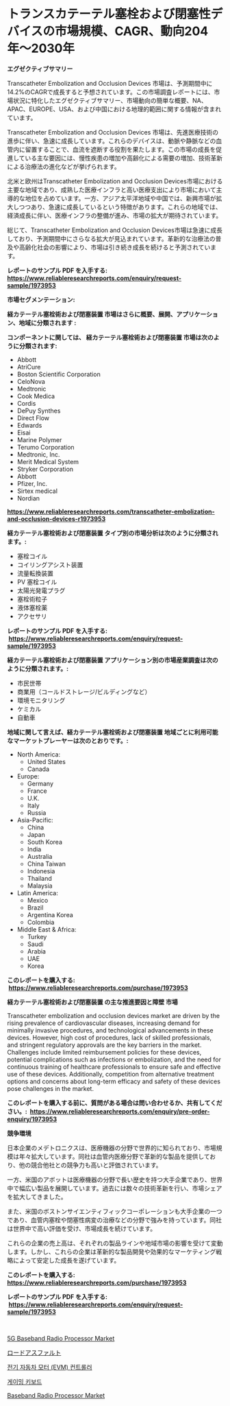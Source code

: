 <p><h1>トランスカテーテル塞栓および閉塞性デバイスの市場規模、CAGR、動向204年〜2030年</h1></p><p><strong>エグゼクティブサマリー</strong></p>
<p><p>Transcatheter Embolization and Occlusion Devices 市場は、予測期間中に14.2%のCAGRで成長すると予想されています。この市場調査レポートには、市場状況に特化したエグゼクティブサマリー、市場動向の簡単な概要、NA、APAC、EUROPE、USA、および中国における地理的範囲に関する情報が含まれています。 </p><p>Transcatheter Embolization and Occlusion Devices 市場は、先進医療技術の進歩に伴い、急速に成長しています。これらのデバイスは、動脈や静脈などの血管内に留置することで、血流を遮断する役割を果たします。この市場の成長を促進している主な要因には、慢性疾患の増加や高齢化による需要の増加、技術革新による治療法の進化などが挙げられます。</p><p>北米と欧州はTranscatheter Embolization and Occlusion Devices市場における主要な地域であり、成熟した医療インフラと高い医療支出により市場において主導的な地位を占めています。一方、アジア太平洋地域や中国では、新興市場が拡大しつつあり、急速に成長しているという特徴があります。これらの地域では、経済成長に伴い、医療インフラの整備が進み、市場の拡大が期待されています。</p><p>総じて、Transcatheter Embolization and Occlusion Devices市場は急速に成長しており、予測期間中にさらなる拡大が見込まれています。革新的な治療法の普及や高齢化社会の影響により、市場は引き続き成長を続けると予測されています。</p></p>
<p><strong>レポートのサンプル PDF を入手する: <a href="https://www.reliableresearchreports.com/enquiry/request-sample/1973953">https://www.reliableresearchreports.com/enquiry/request-sample/1973953</a></strong></p>
<p><strong>市場セグメンテーション:</strong></p>
<p><strong> 経カテーテル塞栓術および閉塞装置 市場はさらに概要、展開、アプリケーション、地域に分類されます :</strong></p>
<p><strong>コンポーネントに関しては、 経カテーテル塞栓術および閉塞装置 市場は次のように分類されます: &nbsp;</strong></p>
<p><ul><li>Abbott</li><li>AtriCure</li><li>Boston Scientific Corporation</li><li>CeloNova</li><li>Medtronic</li><li>Cook Medica</li><li>Cordis</li><li>DePuy Synthes</li><li>Direct Flow</li><li>Edwards</li><li>Eisai</li><li>Marine Polymer</li><li>Terumo Corporation</li><li>Medtronic, Inc.</li><li>Merit Medical System</li><li>Stryker Corporation</li><li>Abbott</li><li>Pfizer, Inc.</li><li>Sirtex medical</li><li>Nordian</li></ul></p>
<p><strong><a href="https://www.reliableresearchreports.com/transcatheter-embolization-and-occlusion-devices-r1973953">https://www.reliableresearchreports.com/transcatheter-embolization-and-occlusion-devices-r1973953</a></strong></p>
<p><strong> 経カテーテル塞栓術および閉塞装置 タイプ別の市場分析は次のように分類されます。:</strong></p>
<p><ul><li>塞栓コイル</li><li>コイリングアシスト装置</li><li>流量転換装置</li><li>PV 塞栓コイル</li><li>太陽光発電プラグ</li><li>塞栓術粒子</li><li>液体塞栓薬</li><li>アクセサリ</li></ul></p>
<p><strong>レポートのサンプル PDF を入手する: &nbsp;<a href="https://www.reliableresearchreports.com/enquiry/request-sample/1973953">https://www.reliableresearchreports.com/enquiry/request-sample/1973953</a></strong></p>
<p><strong> 経カテーテル塞栓術および閉塞装置 アプリケーション別の市場産業調査は次のように分類されます。:</strong></p>
<p><ul><li>市民世帯</li><li>商業用（コールドストレージ/ビルディングなど）</li><li>環境モニタリング</li><li>ケミカル</li><li>自動車</li></ul></p>
<p><strong>地域に関して言えば、経カテーテル塞栓術および閉塞装置 地域ごとに利用可能なマーケットプレーヤーは次のとおりです。:</strong></p>
<p><ul>
    <li>
        North America:
        <ul>
            <li>United States</li>
            <li>Canada</li>
        </ul>
    </li>
    <li>
        Europe:
        <ul>
            <li>Germany</li>
            <li>France</li>
            <li>U.K.</li>
            <li>Italy</li>
            <li>Russia</li>
        </ul>
    </li>
    <li>
        Asia-Pacific:
        <ul>
            <li>China</li>
            <li>Japan</li>
            <li>South Korea</li>
            <li>India</li>
            <li>Australia</li>
            <li>China Taiwan</li>
            <li>Indonesia</li>
            <li>Thailand</li>
            <li>Malaysia</li>
        </ul>
    </li>
    <li>
        Latin America:
        <ul>
            <li>Mexico</li>
            <li>Brazil</li>
            <li>Argentina Korea</li>
            <li>Colombia</li>
        </ul>
    </li>
    <li>
        Middle East & Africa:
        <ul>
            <li>Turkey</li>
            <li>Saudi</li>
            <li>Arabia</li>
            <li>UAE</li>
            <li>Korea</li>
        </ul>
    </li>
    </ul></p>
<p><strong>このレポートを購入する: &nbsp;<a href="https://www.reliableresearchreports.com/purchase/1973953">https://www.reliableresearchreports.com/purchase/1973953</a></strong></p>
<p><strong>経カテーテル塞栓術および閉塞装置 の主な推進要因と障壁 市場</strong></p>
<p><p>Transcatheter embolization and occlusion devices market are driven by the rising prevalence of cardiovascular diseases, increasing demand for minimally invasive procedures, and technological advancements in these devices. However, high cost of procedures, lack of skilled professionals, and stringent regulatory approvals are the key barriers in the market. Challenges include limited reimbursement policies for these devices, potential complications such as infections or embolization, and the need for continuous training of healthcare professionals to ensure safe and effective use of these devices. Additionally, competition from alternative treatment options and concerns about long-term efficacy and safety of these devices pose challenges in the market.</p></p>
<p><strong>このレポートを購入する前に、質問がある場合は問い合わせるか、共有してください。:&nbsp; <a href="https://www.reliableresearchreports.com/enquiry/pre-order-enquiry/1973953">https://www.reliableresearchreports.com/enquiry/pre-order-enquiry/1973953</a></strong></p>
<p><strong>競争環境</strong></p>
<p><p>日本企業のメデトロニクスは、医療機器の分野で世界的に知られており、市場規模は年々拡大しています。同社は血管内医療分野で革新的な製品を提供しており、他の競合他社との競争力も高いと評価されています。</p><p>一方、米国のアボットは医療機器の分野で長い歴史を持つ大手企業であり、世界中で幅広い製品を展開しています。過去には数々の技術革新を行い、市場シェアを拡大してきました。</p><p>また、米国のボストンサイエンティフィックコーポレーションも大手企業の一つであり、血管内塞栓や閉塞性病変の治療などの分野で強みを持っています。同社は世界中で高い評価を受け、市場成長を続けています。</p><p>これらの企業の売上高は、それぞれの製品ラインや地域市場の影響を受けて変動します。しかし、これらの企業は革新的な製品開発や効果的なマーケティング戦略によって安定した成長を遂げています。</p></p>
<p><strong>このレポートを購入する: &nbsp; <a href="https://www.reliableresearchreports.com/purchase/1973953">https://www.reliableresearchreports.com/purchase/1973953</a></strong></p>
<p><strong>レポートのサンプル PDF を入手する: &nbsp;<a href="https://www.reliableresearchreports.com/enquiry/request-sample/1973953">https://www.reliableresearchreports.com/enquiry/request-sample/1973953</a></strong><strong></strong></p>
<p>&nbsp;</p>
<p><p><a href="https://www.linkedin.com/pulse/5g-baseband-radio-processor-market-analysis-its-cagr-segmentation-cn16f?trackingId=cph5ulicKHyd2CKqxU1MJg%3D%3D">5G Baseband Radio Processor Market</a></p><p><a href="https://medium.com/@jonathanstephens626/%E9%81%93%E8%B7%AF%E3%82%A2%E3%82%B9%E3%83%95%E3%82%A1%E3%83%AB%E3%83%88%E5%B8%82%E5%A0%B4%E8%A6%8F%E6%A8%A1-cagr-%E3%83%88%E3%83%AC%E3%83%B3%E3%83%892024-2030-47af7486227c">ロードアスファルト</a></p><p><a href="https://medium.com/@darrellacocha676/%EC%A0%84%EA%B8%B0-%EC%9E%90%EB%8F%99%EC%B0%A8-%EB%AA%A8%ED%84%B0-evm-%EC%BB%A8%ED%8A%B8%EB%A1%A4%EB%9F%AC-%EC%8B%9C%EC%9E%A5%EC%9D%80-%EC%8B%9C%EC%9E%A5-%EC%A0%90%EC%9C%A0%EC%9C%A8-%EA%B7%9C%EB%AA%A8-%EB%B0%8F-2031%EB%85%84%EA%B9%8C%EC%A7%80%EC%9D%98-%EC%98%88%EC%83%81-%EC%98%88%EC%B8%A1%EC%97%90-%EC%A4%91%EC%A0%90%EC%9D%84-%EB%91%90%EA%B3%A0-%EC%9E%88%EC%8A%B5%EB%8B%88%EB%8B%A4-b85b780651ba">전기 자동차 모터 (EVM) 컨트롤러</a></p><p><a href="https://medium.com/@llanajer/%EA%B2%8C%EC%9D%B4%EB%B0%8D-%ED%82%A4%EB%B3%B4%EB%93%9C-%EC%8B%9C%EC%9E%A5-%EB%B3%B4%EA%B3%A0%EC%84%9C%EB%8A%94%EC%9D%B4-%EC%8B%9C%EC%9E%A5%EC%9D%98-%EC%B5%9C%EC%8B%A0-%ED%8A%B8%EB%A0%8C%EB%93%9C%EC%99%80-%EC%84%B1%EC%9E%A5-%EA%B8%B0%ED%9A%8C%EB%A5%BC-%EB%B0%9D%ED%98%94%EC%8A%B5%EB%8B%88%EB%8B%A4-3fc472e90db8">게이밍 키보드</a></p><p><a href="https://www.linkedin.com/pulse/baseband-radio-processor-market-trends-analysis-forecasted-period-sig0f?trackingId=gPyxufQh3ZK2oteSn1E%2FxQ%3D%3D">Baseband Radio Processor Market</a></p></p>